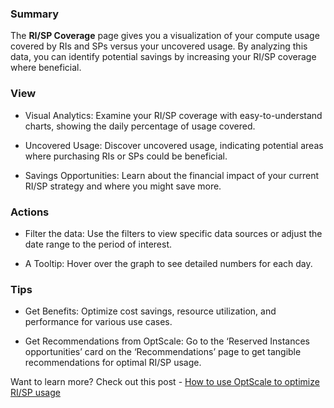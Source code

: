 ### **Summary**

The **RI/SP Coverage** page gives you a visualization of your compute usage covered by RIs and SPs versus your uncovered usage. By analyzing this data, you can identify potential savings by increasing your RI/SP coverage where beneficial.

### **View**

- Visual Analytics: Examine your RI/SP coverage with easy-to-understand charts, showing the daily percentage of usage covered.

- Uncovered Usage: Discover uncovered usage, indicating potential areas where purchasing RIs or SPs could be beneficial.

- Savings Opportunities: Learn about the financial impact of your current RI/SP strategy and where you might save more.

### **Actions**

- Filter the data: Use the filters to view specific data sources or adjust the date range to the period of interest.
 
- A Tooltip: Hover over the graph to see detailed numbers for each day.

### **Tips**

- Get Benefits: Optimize cost savings, resource utilization, and performance for various use cases.

- Get Recommendations from OptScale: Go to the ‘Reserved Instances opportunities’ card on the ‘Recommendations’ page to get tangible recommendations for optimal RI/SP usage. 

Want to learn more? Check out this post - [How to use OptScale to optimize RI/SP usage](https://hystax.com/how-to-use-optscale-to-optimize-ri-sp-usage-for-ml-ai-teams/)

